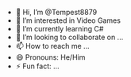 - 👋 Hi, I’m @Tempest8879
- 👀 I’m interested in Video Games 
- 🌱 I’m currently learning C#
- 💞️ I’m looking to collaborate on ...
- 📫 How to reach me ...
- 😄 Pronouns: He/Him
- ⚡ Fun fact: ...

<!---
Tempest8879/Tempest8879 is a ✨ special ✨ repository because its `README.md` (this file) appears on your GitHub profile.
You can click the Preview link to take a look at your changes.
--->
